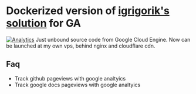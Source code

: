 # Dockerized version of  [igrigorik's solution](https://github.com/igrigorik/ga-beacon) for GA 
[![Analytics](https://beacon.bitswarm.tech/UA-89388573-1/github-beacon?flat&raw=true)](https://github.com/bitswarming/ga-beacon)
Just unbound source code from Google Cloud Engine. Now can be launched at my own vps, behind nginx and cloudflare cdn. 
## Faq
* Track github pageviews with google analtyics
* Track google docs pageviews with google analtyics

